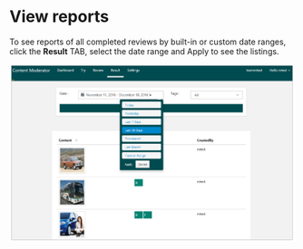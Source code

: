 <!-- 
NavPath: Content Moderator
LinkLabel: Review Tool User Guide/View Reports
Url: content-moderator/documentation/review-tool-user-guide/view-reports
Weight: 183
-->

# View reports #

To see reports of all completed reviews by built-in or custom date ranges, click the **Result** TAB, select the date range and Apply to see the listings.

![View Dashboard](images/7-Report-1.PNG)
